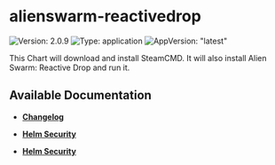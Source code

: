 # alienswarm-reactivedrop

![Version: 2.0.9](https://img.shields.io/badge/Version-2.0.9-informational?style=flat-square) ![Type: application](https://img.shields.io/badge/Type-application-informational?style=flat-square) ![AppVersion: "latest"](https://img.shields.io/badge/AppVersion-"latest"-informational?style=flat-square)

This Chart will download and install SteamCMD. It will also install Alien Swarm: Reactive Drop and run it.

## Available Documentation

- [**Changelog**](CHANGELOG)

- [**Helm Security**](container-security)

- [**Helm Security**](helm-security)

